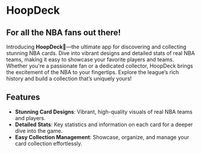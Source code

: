 # HoopDeck

## For all the NBA fans out there!
Introducing **HoopDeck**🏀—the ultimate app for discovering and collecting stunning NBA cards. Dive into vibrant designs and detailed stats of real NBA teams, making it easy to showcase your favorite players and teams. Whether you're a passionate fan or a dedicated collector, HoopDeck brings the excitement of the NBA to your fingertips. Explore the league’s rich history and build a collection that’s uniquely yours!

## Features

- **Stunning Card Designs**: Vibrant, high-quality visuals of real NBA teams and players.
- **Detailed Stats**: Key statistics and information on each card for a deeper dive into the game.
- **Easy Collection Management**: Showcase, organize, and manage your card collection effortlessly.
